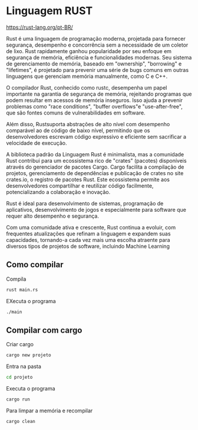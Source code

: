 # Linguagem RUST

https://rust-lang.org/pt-BR/

Rust é uma linguagem de programação moderna, projetada para fornecer segurança, desempenho e concorrência sem a necessidade de um coletor de lixo. Rust rapidamente ganhou popularidade por seu enfoque em segurança de memória, eficiência e funcionalidades modernas.
Seu sistema de gerenciamento de memória, baseado em "ownership", "borrowing" e "lifetimes", é projetado para prevenir uma série de bugs comuns em outras linguagens que gerenciam memória manualmente, como C e C++.

O compilador Rust, conhecido como rustc, desempenha um papel importante na garantia de segurança de memória, rejeitando programas que podem resultar em acessos de memória inseguros.
Isso ajuda a prevenir problemas como "race conditions", "buffer overflows"e "use-after-free", que são fontes comuns de vulnerabilidades em software. 

Além disso, Rustsuporta abstrações de alto nível com desempenho comparável ao de código de baixo nível, permitindo que os desenvolvedores escrevam código expressivo e eficiente sem sacrificar a velocidade de execução.

A biblioteca padrão da Linguagem Rust é minimalista, mas a comunidade Rust contribui para um ecossistema rico de "crates" (pacotes) disponíveis através do gerenciador de pacotes Cargo. Cargo facilita a compilação de projetos, gerenciamento de dependências e publicação de crates no site crates.io, o registro de pacotes Rust. Este ecossistema permite aos desenvolvedores compartilhar e reutilizar código facilmente, potencializando a colaboração e inovação.

Rust é ideal para desenvolvimento de sistemas, programação de aplicativos, desenvolvimento de jogos e especialmente para software que requer alto desempenho e segurança. 

Com uma comunidade ativa e crescente, Rust continua a evoluir, com frequentes atualizações que refinam a linguagem e expandem suas capacidades, tornando-a cada vez mais uma escolha atraente para diversos tipos de projetos de software, incluindo Machine Learning

## Como compilar

Compila
```bash
rust main.rs
```
EXecuta o programa
```bash
./main
```

## Compilar com cargo

Criar cargo
```bash
cargo new projeto
```

Entra na pasta
```bash
cd projeto
```

Executa o programa
```bash
cargo run
```
Para limpar a memória e recompilar
```
cargo clean
```
